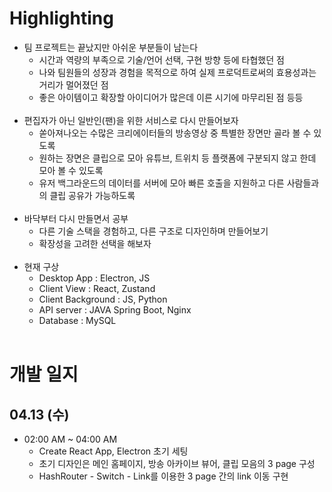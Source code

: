 # Highlighting

* 팀 프로젝트는 끝났지만 아쉬운 부분들이 남는다
  * 시간과 역량의 부족으로 기술/언어 선택, 구현 방향 등에 타협했던 점
  * 나와 팀원들의 성장과 경험을 목적으로 하여 실제 프로덕트로써의 효용성과는 거리가 멀어졌던 점
  * 좋은 아이템이고 확장할 아이디어가 많은데 이른 시기에 마무리된 점 등등
<br/><br/>
* 편집자가 아닌 일반인(팬)을 위한 서비스로 다시 만들어보자
  * 쏟아져나오는 수많은 크리에이터들의 방송영상 중 특별한 장면만 골라 볼 수 있도록
  * 원하는 장면은 클립으로 모아 유튜브, 트위치 등 플랫폼에 구분되지 않고 한데 모아 볼 수 있도록
  * 유저 백그라운드의 데이터를 서버에 모아 빠른 호출을 지원하고 다른 사람들과의 클립 공유가 가능하도록
<br/><br/>
* 바닥부터 다시 만들면서 공부
  * 다른 기술 스택을 경험하고, 다른 구조로 디자인하며 만들어보기
  * 확장성을 고려한 선택을 해보자
<br/><br/>
* 현재 구상
  * Desktop App : Electron, JS
  * Client View : React, Zustand
  * Client Background : JS, Python
  * API server : JAVA Spring Boot, Nginx
  * Database : MySQL
<br/><br/>
# 개발 일지

## 04.13 (수)
* 02:00 AM ~ 04:00 AM
  * Create React App, Electron 초기 세팅
  * 초기 디자인은 메인 홈페이지, 방송 아카이브 뷰어, 클립 모음의 3 page 구성
  * HashRouter - Switch - Link를 이용한 3 page 간의 link 이동 구현
